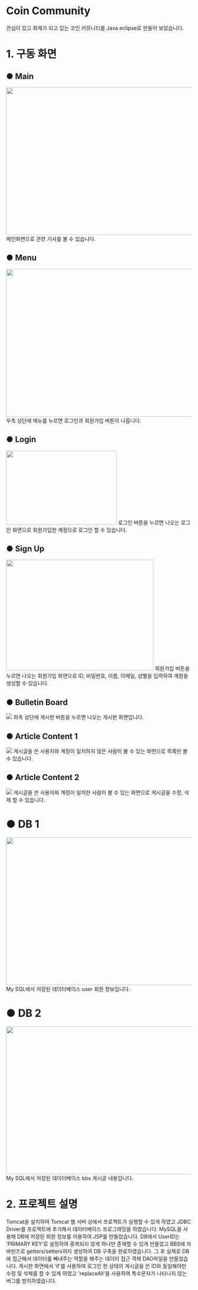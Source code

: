 # Coin Community

관심이 있고 화제가 되고 있는 코인 커뮤니티를 Java eclipse로 만들어 보았습니다.

# 1. 구동 화면

## ● Main
<img src="https://user-images.githubusercontent.com/89118596/147677451-703b44e7-2fa6-4262-ab3f-793e0a5e0356.png" width="600" height="400"/>
메인화면으로 관련 기사를 볼 수 있습니다.

## ● Menu
<img src="https://user-images.githubusercontent.com/89118596/147677453-cdf200f2-c294-4db5-9c83-f403c193744d.png" width="600" height="400"/>
우측 상단에 메뉴를 누르면 로그인과 회원가입 버튼이 나옵니다.

## ● Login
<img src="https://user-images.githubusercontent.com/89118596/147677461-a19fac2e-4a70-4082-8cb9-2d56b99b2022.png" width="300" height="200"/>
로그인 버튼을 누르면 나오는 로그인 화면으로 회원가입한 계정으로 로그인 할 수 있습니다.

## ● Sign Up
<img src="https://user-images.githubusercontent.com/89118596/147677463-f39db8dc-ce4a-42bb-83ec-23a674cf8424.png" width="400" height="300"/>
회원가입 버튼을 누르면 나오는 회원가입 화면으로 ID, 비밀번호, 이름, 이메일, 성별을 입력하여 계정을 생성할 수 있습니다.

## ● Bulletin Board
<img src="https://user-images.githubusercontent.com/89118596/147682073-12f26548-b6e3-4790-8a6a-196016531cf2.png">
좌측 상단에 게시판 버튼을 누르면 나오는 게시판 화면입니다. 

## ● Article Content 1
<img src="https://user-images.githubusercontent.com/89118596/147682075-dbad4d2a-d72c-47be-861b-42e10c884717.png">
게시글을 쓴 사용자와 계정이 일치하지 않은 사람이 볼 수 있는 화면으로 목록만 볼 수 있습니다.

## ● Article Content 2
<img src="https://user-images.githubusercontent.com/89118596/147682076-fcc00165-eed0-4121-b5fe-80853461ccd5.png">
게시글을 쓴 사용자와 계정이 일치한 사람이 볼 수 있는 화면으로 게시글을 수정, 삭제 할 수 있습니다.

# ● DB 1
<img src="https://user-images.githubusercontent.com/89118596/147682069-0ba652db-5db8-4441-aed3-3215f36f1766.png" width="600" height="400"/>
My SQL에서 저장된 데이터베이스 user 회원 정보입니다.

# ● DB 2
<img src="https://user-images.githubusercontent.com/89118596/147682072-836438ed-61ab-4cf7-80fb-873d483f22f4.png" width="600" height="400"/>
My SQL에서 저장된 데이터베이스 bbs 게시글 내용입니다.

# 2. 프로젝트 설명

Tomcat을 설치하여 Tomcat 웹 서버 상에서 프로젝트가 실행할 수 있게 하였고 JDBC Driver를 프로젝트에 추가해서 데이터베이스 프로그래밍을 하였습니다.
MySQL을 사용해 DB에 저장된 회원 정보를 이용하여 JSP를 만들었습니다. DB에서 UserID는 ‘PRIMARY KEY’로 설정하여 중복되지 않게 하나만 존재할 수 있게 만들었고 BBS에 자바빈즈로 getters/setters까지 생성하여 DB 구축을 완료하였습니다.
그 후 실제로 DB에 접근해서 데이터를 빼내주는 역할을 해주는 데이터 접근 객체 DAO파일을 만들었습니다.
게시판 화면에서 ‘if’를 사용하여 로그인 한 상태의 게시글을 쓴 ID와 동일해야만 수정 및 삭제를 할 수 있게 하였고 'replaceAll'을 사용하여 특수문자가 나타나지 않는 버그를 방지하였습니다. 
